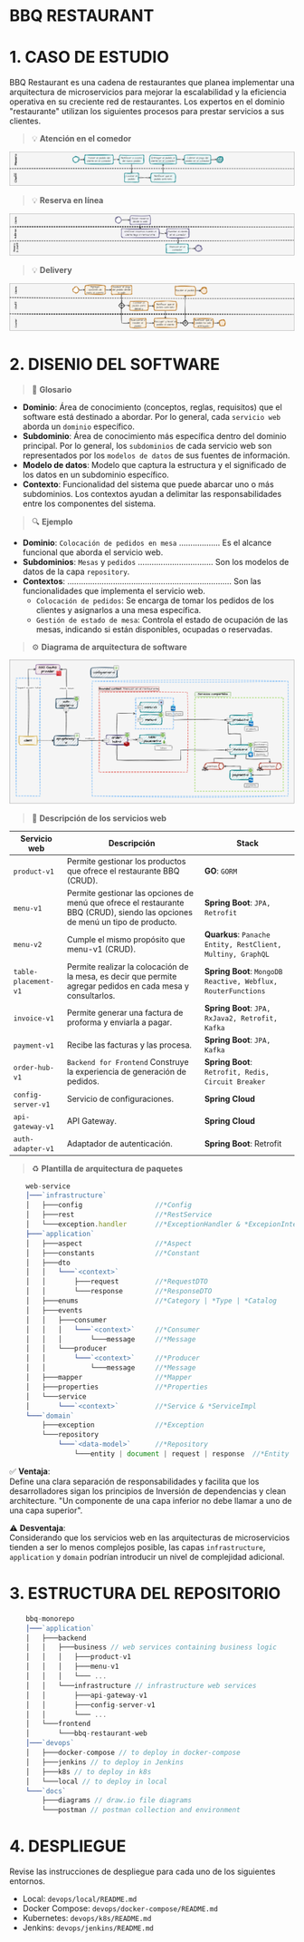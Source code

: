 # BBQ RESTAURANT

# 1. CASO DE ESTUDIO
BBQ Restaurant es una cadena de restaurantes que planea implementar una arquitectura de microservicios para mejorar la escalabilidad y la eficiencia operativa en su creciente red de restaurantes.
Los expertos en el dominio "restaurante" utilizan los siguientes procesos para prestar servicios a sus clientes.


> 💡 **Atención en el comedor**
>
![Proceso de atención en el restaurante](./docs/diagrams/restaurant-process.jpg)

> 💡 **Reserva en línea**

![Proceso de reserva](./docs/diagrams/reservation-process.jpg)


> 💡 **Delivery**

![Proceso de delivery](./docs/diagrams/delivery-process.jpg)

# 2. DISENIO DEL SOFTWARE

> 📌 **Glosario**
- **Dominio**: Área de conocimiento (conceptos, reglas, requisitos) que el software está destinado a abordar. Por lo general, cada `servicio web` aborda un `dominio` específico.
- **Subdominio**: Área de conocimiento más específica dentro del dominio principal. Por lo general, los `subdominios` de cada servicio web son representados por los `modelos de datos` de sus fuentes de información.
- **Modelo de datos**: Modelo que captura la estructura y el significado de los datos en un subdominio específico.
- **Contexto**: Funcionalidad del sistema que puede abarcar uno o más subdominios. Los contextos ayudan a delimitar las responsabilidades entre los componentes del sistema.

> 🔍 **Ejemplo**
- **Dominio**: `Colocación de pedidos en mesa` .................. Es el alcance funcional que aborda el servicio web.
- **Subdominios**: `Mesas` y `pedidos` ................................. Son los modelos de datos de la capa `repository`.
- **Contextos**: ........................................................................ Son las funcionalidades que implementa el servicio web.
  - `Colocación de pedidos`: Se encarga de tomar los pedidos de los clientes y asignarlos a una mesa específica.
  - `Gestión de estado de mesa`: Controla el estado de ocupación de las mesas, indicando si están disponibles, ocupadas o reservadas.

> ⚙️ **Diagrama de arquitectura de software**

![Arquitectura de software](./docs/diagrams/software-architecture.jpg)

> 📝 **Descripción de los servicios web**

| Servicio web                   | Descripción                                                                                                                   | Stack                                                         |   
|--------------------------------|-------------------------------------------------------------------------------------------------------------------------------|---------------------------------------------------------------|
| `product-v1`                   | Permite gestionar los productos que ofrece el restaurante BBQ (CRUD).                                                         | **GO**: `GORM`                                                |
| `menu-v1`                      | Permite gestionar las opciones de menú que ofrece el restaurante BBQ (CRUD), siendo las opciones de menú un tipo de producto. | **Spring Boot**: `JPA, Retrofit`                              |
| `menu-v2`                      | Cumple el mismo propósito que menu-v1 (CRUD).                                                                                 | **Quarkus**: `Panache Entity, RestClient, Multiny, GraphQL`   |
| `table-placement-v1`           | Permite realizar la colocación de la mesa, es decir que permite agregar pedidos en cada mesa y consultarlos.                  | **Spring Boot**: `MongoDB Reactive, Webflux, RouterFunctions` |
| `invoice-v1`                   | Permite generar una factura de proforma y enviarla a pagar.                                                                   | **Spring Boot**: `JPA, RxJava2, Retrofit, Kafka`              |
| `payment-v1`                   | Recibe las facturas y las procesa.                                                                                            | **Spring Boot**: `JPA, Kafka`                                 |
| `order-hub-v1`                 | `Backend for Frontend` Construye la experiencia de generación de pedidos.                                                     | **Spring Boot**: `Retrofit, Redis, Circuit Breaker`           |
| `config-server-v1`             | Servicio de configuraciones.                                                                                                  | **Spring Cloud**                                              |
| `api-gateway-v1`               | API Gateway.                                                                                                                  | **Spring Cloud**                                              |
| `auth-adapter-v1`              | Adaptador de autenticación.                                                                                                   | **Spring Boot**: Retrofit                                     |

> ♻️ **Plantilla de arquitectura de paquetes**

```javascript
    web-service
    │───`infrastructure`
    │   ├───config                  //*Config
    │   ├───rest                    //*RestService
    │   └───exception.handler       //*ExceptionHandler & *ExcepionInterceptor
    ├───`application`
    │   ├───aspect                  //*Aspect
    │   ├───constants               //*Constant
    │   ├───dto
    │   │   └───`<context>`
    │   │       ├───request         //*RequestDTO
    │   │       └───response        //*ResponseDTO
    │   ├───enums                   //*Category | *Type | *Catalog
    │   ├───events
    │   │   ├───consumer
    │   │   │   └───`<context>`     //*Consumer
    │   │   │       └───message     //*Message
    │   │   └───producer
    │   │       └───`<context>`     //*Producer
    │   │           └───message     //*Message
    │   ├───mapper                  //*Mapper
    │   ├───properties              //*Properties
    │   └───service                 
    │       └───`<context>`         //*Service & *ServiceImpl
    └───`domain`
        ├───exception               //*Exception
        └───repository
            └───`<data-model>`      //*Repository
                └───entity | document | request | response  //*Entity | *Document | *RequestWrapper | *ResponseWrapper

```
✅ **Ventaja**: 
<br>Define una clara separación de responsabilidades y facilita que los desarrolladores sigan los principios de Inversión de dependencias y clean architecture. "Un componente de una capa inferior no debe llamar a uno de una capa superior".

⚠️ **Desventaja**:
<br>Considerando que los servicios web en las arquitecturas de microservicios tienden a ser lo menos complejos posible, las capas `infrastructure`, `application` y `domain` podrían introducir un nivel de complejidad adicional.

# 3. ESTRUCTURA DEL REPOSITORIO

```javascript
    bbq-monorepo
    │───`application`
    │   ├───backend
    │   │   ├───business // web services containing business logic 
    │   │   │   ├───product-v1
    │   │   │   ├───menu-v1
    │   │   │   └─── ...
    │   │   └───infrastructure // infrastructure web services
    │   │       ├───api-gateway-v1
    │   │       ├───config-server-v1
    │   │       └─── ...
    │   └───frontend
    │       └───bbq-restaurant-web
    │───`devops`
    │   ├───docker-compose // to deploy in docker-compose
    │   ├───jenkins // to deploy in Jenkins
    │   ├───k8s // to deploy in k8s
    │   └───local // to deploy in local
    └───`docs`
        ├───diagrams // draw.io file diagrams
        └───postman // postman collection and environment
```

# 4. DESPLIEGUE
Revise las instrucciones de despliegue para cada uno de los siguientes entornos.
- Local: `devops/local/README.md`
- Docker Compose: `devops/docker-compose/README.md`
- Kubernetes: `devops/k8s/README.md`
- Jenkins: `devops/jenkins/README.md`

